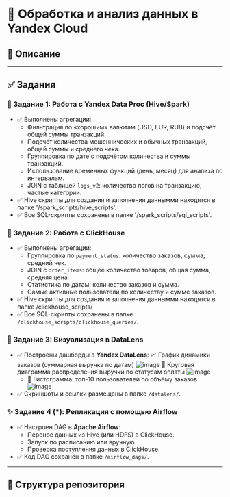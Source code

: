 # 🧠 Обработка и анализ данных в Yandex Cloud

## 📌 Описание

---

## ✅ Задания

### 🔷 Задание 1: Работа с Yandex Data Proc (Hive/Spark)

- ✅ Выполнены агрегации:
  - Фильтрация по «хорошим» валютам (USD, EUR, RUB) и подсчёт общей суммы транзакций.
  - Подсчёт количества мошеннических и обычных транзакций, общей суммы и среднего чека.
  - Группировка по дате с подсчётом количества и суммы транзакций.
  - Использование временных функций (день, месяц) для анализа по интервалам.
  - JOIN с таблицей `logs_v2`: количество логов на транзакцию, частые категории.
- ✅ Hive скрипты для создания и заполнения даннымми находятся в папке '/spark_scripts/hive_scripts'.
- ✅ Все SQL-скрипты сохранены в папке '/spark_scripts/sql_scripts'.

### 🔷 Задание 2: Работа с ClickHouse

- ✅ Выполнены агрегации:
  - Группировка по `payment_status`: количество заказов, сумма, средний чек.
  - JOIN с `order_items`: общее количество товаров, общая сумма, средняя цена.
  - Статистика по датам: количество заказов и сумма.
  - Самые активные пользователи по количеству и сумме заказов.
- ✅ Hive скрипты для создания и заполнения даннымми находятся в папке /clickhouse_scripts/
- ✅ Все SQL-скрипты сохранены в папке `/clickhouse_scripts/clickhouse_queries/`.

### 🔷 Задание 3: Визуализация в DataLens

- ✅ Построены дашборды в **Yandex DataLens**:
  📈 График динамики заказов (суммарная выручка по датам)
  ![image](https://github.com/user-attachments/assets/1faa260d-9493-48ae-b7ab-c137e7e73d17)
  🧾 Круговая диаграмма распределения выручки по статусам оплаты
  ![image](https://github.com/user-attachments/assets/d4fdb442-e038-4eda-beba-ad3042a64215)
  - 👤 Гистограмма: топ-10 пользователей по объёму заказов
  ![image](https://github.com/user-attachments/assets/9c24da5e-06b5-4cac-a093-ff0ebfaf9206)
- ✅ Скриншоты и ссылки размещены в папке `/datalens/`.

### ✨ Задание 4 (*): Репликация с помощью Airflow

- ✅ Настроен DAG в **Apache Airflow**:
  - Перенос данных из Hive (или HDFS) в ClickHouse.
  - Запуск по расписанию или вручную.
  - Проверка поступления данных в ClickHouse.
- ✅ Код DAG сохранён в папке `/airflow_dags/`.

---

## 📂 Структура репозитория

